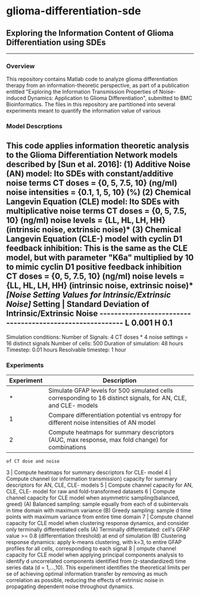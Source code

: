 # glioma-differentiation-sde
## Exploring the Information Content of Glioma Differentiation using SDEs
***
### Overview
This repository contains Matlab code to analyze glioma differentiation therapy from an information-theoretic perspective, as part of a publication entitled "Exploring the Information Transmission Properties of Noise-induced Dynamics:
Application to Glioma Differentiation", submitted to BMC Bioinformatics. The files in this repository are partitioned into several experiments meant to quantify the information value of various 

### Model Descrptions
This code applies information theoretic analysis to the Glioma Differentiation 
Network models described by [Sun et al. 2016]:
(1) Additive Noise (AN) model: Ito SDEs with constant/additive noise terms
    CT doses = {0, 5, 7.5, 10} (ng/ml)
    noise intensities = {0.1, 1, 5, 10} (%)
(2) Chemical Langevin Equation (CLE) model: Ito SDEs with multiplicative noise terms
    CT doses = {0, 5, 7.5, 10} (ng/ml)
    noise levels = {LL, HL, LH, HH} (intrinsic noise, extrinsic noise)*
(3) Chemical Langevin Equation (CLE-) model with cyclin D1 feedback inhibition:
    This is the same as the CLE model, but with parameter "K6a" multiplied by 10 to
    mimic cyclin D1 positive feedback inhibition
    CT doses = {0, 5, 7.5, 10} (ng/ml)
    noise levels = {LL, HL, LH, HH} (intrinsic noise, extrinsic noise)* 
    *[Noise Setting Values for Intrinsic/Extrinsic Noise]*
    Setting | Standard Deviation of Intrinsic/Extrinsic Noise
    ---------------------------------------------------------
       L                0.001
       H                0.1
----------------------------
Simulation conditions:
Number of Signals: 4 CT doses * 4 noise settings = 16 distinct signals
Number of cells: 500
Duration of simulation: 48 hours
Timestep: 0.01 hours
Resolvable timestep: 1 hour

### Experiments
Experiment | Description
--------- | -----------
* |  Simulate GFAP levels for 500 simulated cells corresponding to 16 distinct signals, for AN, CLE, and CLE- models
1 |  Compare differentiation potential vs entropy for different noise intensities of AN model 
2 |  Compute heatmaps for summary descriptors (AUC, max response, max fold change) for combinations
    of CT dose and noise
3 |  Compute heatmaps for summary descriptors for CLE- model
4 |  Compute channel (or information transmission) capacity for summary descriptors for AN, CLE, CLE- models
5 |  Compute channel capacity for AN, CLE, CLE- model for raw and fold-transformed datasets 
6 |  Compute channel capacity for CLE model when asymmetric sampling(balanced, greed)
    (A) Balanced sampling: sample equally from each of d subintervals in time domain with maximum variance
    (B) Greedy sampling: sample d time points with maximum variance from entire time domain 
7 |  Compute channel capacity for CLE model when clustering response dynamics, and consider only terminally differentiated cells
    (A) Terminally differentiated: cell's GFAP value >= 0.8 (differentiation threshold) at end of simulation
    (B) Clustering response dynamics: apply k-means clustering, with k=3, to entire GFAP profiles for all cells, 
        corresponding to each signal
8 | ompute channel capacity for CLE model when applying principal components analysis to identify d uncorrelated components
      identified from (z-standardized) time series data (d = 1,...,10). This experiment identifies the theoretical limits per se of achieving            optimal information transfer by removing as much correlation as possible, reducing the effects of extrinsic noise in       propagating dependent noise throughout dynamics.








